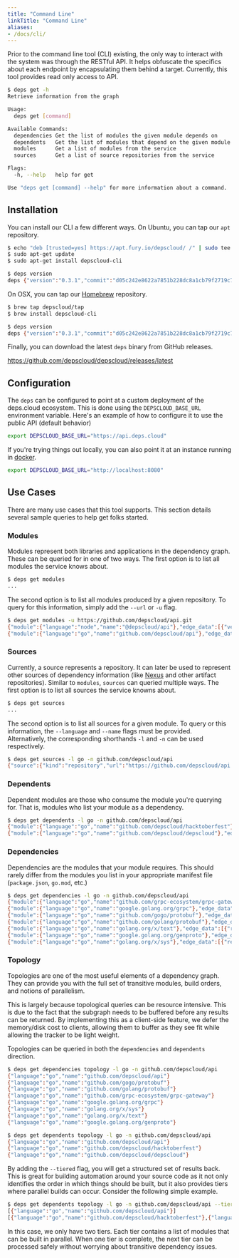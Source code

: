 ```yaml
---
title: "Command Line"
linkTitle: "Command Line"
aliases:
- /docs/cli/
---
```


Prior to the command line tool (CLI) existing, the only way to interact with the system was through the RESTful API.
It helps obfuscate the specifics about each endpoint by encapsulating them behind a target.
Currently, this tool provides read only access to API.

```bash
$ deps get -h
Retrieve information from the graph

Usage:
  deps get [command]

Available Commands:
  dependencies Get the list of modules the given module depends on
  dependents   Get the list of modules that depend on the given module
  modules      Get a list of modules from the service
  sources      Get a list of source repositories from the service

Flags:
  -h, --help   help for get

Use "deps get [command] --help" for more information about a command.
```

## Installation

You can install our CLI a few different ways.
On Ubuntu, you can tap our `apt` repository.

```bash
$ echo "deb [trusted=yes] https://apt.fury.io/depscloud/ /" | sudo tee /etc/apt/sources.list.d/depscloud.list
$ sudo apt-get update
$ sudo apt-get install depscloud-cli

$ deps version
deps {"version":"0.3.1","commit":"d05c242e8622a7851b228dc8a1cb79f2719c71a6","date":"2021-03-28T04:30:08Z"}
```

On OSX, you can tap our [Homebrew](https://brew.sh/) repository.

```bash
$ brew tap depscloud/tap
$ brew install depscloud-cli

$ deps version
deps {"version":"0.3.1","commit":"d05c242e8622a7851b228dc8a1cb79f2719c71a6","date":"2021-03-28T04:30:08Z"}
```

Finally, you can download the latest `deps` binary from GitHub releases.

https://github.com/depscloud/depscloud/releases/latest

## Configuration

The `deps` can be configured to point at a custom deployment of the deps.cloud ecosystem.
This is done using the `DEPSCLOUD_BASE_URL` environment variable.
Here's an example of how to configure it to use the public API (default behavior) 

```bash
export DEPSCLOUD_BASE_URL="https://api.deps.cloud"
```

If you're trying things out locally, you can also point it at an instance running in [docker](/docs/deployment/docker).

```bash
export DEPSCLOUD_BASE_URL="http://localhost:8080"
```

## Use Cases

There are many use cases that this tool supports.
This section details several sample queries to help get folks started.

### Modules

Modules represent both libraries and applications in the dependency graph.
These can be queried for in one of two ways.
The first option is to list all modules the service knows about.

```bash
$ deps get modules
...
```

The second option is to list all modules produced by a given repository.
To query for this information, simply add the `--url` or `-u` flag.

```bash
$ deps get modules -u https://github.com/depscloud/api.git
{"module":{"language":"node","name":"@depscloud/api"},"edge_data":[{"version":"0.1.19","system":"npm"}]}
{"module":{"language":"go","name":"github.com/depscloud/api"},"edge_data":[{"version":"latest","system":"vgo"}]}
```

### Sources

Currently, a source represents a repository.
It can later be used to represent other sources of dependency information (like [Nexus](https://www.sonatype.com/product-nexus-repository) and other artifact repositories).
Similar to `modules`, `sources` can queried multiple ways.
The first option is to list all sources the service knowns about.

```bash
$ deps get sources
...
```

The second option is to list all sources for a given module.
To query or this information, the `--language` and `--name` flags must be provided.
Alternatively, the corresponding shorthands `-l` and `-n` can be used respectively.

```bash
$ deps get sources -l go -n github.com/depscloud/api
{"source":{"kind":"repository","url":"https://github.com/depscloud/api.git"},"edge_data":[{"version":"latest","system":"vgo"}]}
```

### Dependents

Dependent modules are those who consume the module you're querying for.
That is, modules who list your module as a dependency.

```bash
$ deps get dependents -l go -n github.com/depscloud/api
{"module":{"language":"go","name":"github.com/depscloud/hacktoberfest"},"edge_data":[{"ref":"https://github.com/depscloud/hacktoberfest.git","version_constraint":"v0.1.19","scopes":["direct"]}]}
{"module":{"language":"go","name":"github.com/depscloud/depscloud"},"edge_data":[{"ref":"https://github.com/depscloud/depscloud.git","version_constraint":"v0.1.19","scopes":["direct"]}]}
```

### Dependencies

Dependencies are the modules that your module requires.
This should rarely differ from the modules you list in your appropriate manifest file (`package.json`, `go.mod`, etc.)

```bash
$ deps get dependencies -l go -n github.com/depscloud/api
{"module":{"language":"go","name":"github.com/grpc-ecosystem/grpc-gateway"},"edge_data":[{"ref":"https://github.com/depscloud/api.git","version_constraint":"v1.15.2","scopes":["direct"]}]}
{"module":{"language":"go","name":"google.golang.org/grpc"},"edge_data":[{"ref":"https://github.com/depscloud/api.git","version_constraint":"v1.33.1","scopes":["direct"]}]}
{"module":{"language":"go","name":"github.com/gogo/protobuf"},"edge_data":[{"ref":"https://github.com/depscloud/api.git","version_constraint":"v1.3.1","scopes":["direct"]}]}
{"module":{"language":"go","name":"github.com/golang/protobuf"},"edge_data":[{"ref":"https://github.com/depscloud/api.git","version_constraint":"v1.4.3","scopes":["direct"]}]}
{"module":{"language":"go","name":"golang.org/x/text"},"edge_data":[{"ref":"https://github.com/depscloud/api.git","version_constraint":"v0.3.2","scopes":["indirect"]}]}
{"module":{"language":"go","name":"google.golang.org/genproto"},"edge_data":[{"ref":"https://github.com/depscloud/api.git","version_constraint":"v0.0.0-20201104152603-2e45c02ce95c","scopes":["direct"]}]}
{"module":{"language":"go","name":"golang.org/x/sys"},"edge_data":[{"ref":"https://github.com/depscloud/api.git","version_constraint":"v0.0.0-20190626221950-04f50cda93cb","scopes":["indirect"]}]}
```

### Topology

Topologies are one of the most useful elements of a dependency graph.
They can provide you with the full set of transitive modules, build orders, and notions of parallelism.

This is largely because topological queries can be resource intensive.
This is due to the fact that the subgraph needs to be buffered before any results can be returned.
By implementing this as a client-side feature, we defer the memory/disk cost to clients, allowing them to buffer as they see fit while allowing the tracker to be light weight.

Topologies can be queried in both the `dependencies` and `dependents` direction.

```bash
$ deps get dependencies topology -l go -n github.com/depscloud/api
{"language":"go","name":"github.com/depscloud/api"}
{"language":"go","name":"github.com/gogo/protobuf"}
{"language":"go","name":"github.com/golang/protobuf"}
{"language":"go","name":"github.com/grpc-ecosystem/grpc-gateway"}
{"language":"go","name":"google.golang.org/grpc"}
{"language":"go","name":"golang.org/x/sys"}
{"language":"go","name":"golang.org/x/text"}
{"language":"go","name":"google.golang.org/genproto"}
```

```bash
$ deps get dependents topology -l go -n github.com/depscloud/api
{"language":"go","name":"github.com/depscloud/api"}
{"language":"go","name":"github.com/depscloud/hacktoberfest"}
{"language":"go","name":"github.com/depscloud/depscloud"}
```

By adding the `--tiered` flag, you will get a structured set of results back.
This is great for building automation around your source code as it not only identifies the order in which things should be built, but it also provides tiers where parallel builds can occur.
Consider the following simple example.

```bash
$ deps get dependents topology -l go -n github.com/depscloud/api --tiered
[{"language":"go","name":"github.com/depscloud/api"}]
[{"language":"go","name":"github.com/depscloud/hacktoberfest"},{"language":"go","name":"github.com/depscloud/depscloud"}]
```

In this case, we only have two tiers.
Each tier contains a list of modules that can be built in parallel.
When one tier is complete, the next tier can be processed safely without worrying about transitive dependency issues.
